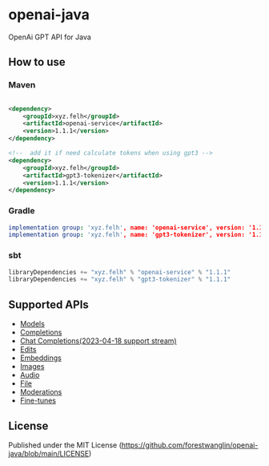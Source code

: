 # openai-java

OpenAi GPT API for Java

## How to use

### Maven

```xml

<dependency>
    <groupId>xyz.felh</groupId>
    <artifactId>openai-service</artifactId>
    <version>1.1.1</version>
</dependency>
```

```xml
<!--  add it if need calculate tokens when using gpt3 -->
<dependency>
    <groupId>xyz.felh</groupId>
    <artifactId>gpt3-tokenizer</artifactId>
    <version>1.1.1</version>
</dependency>
```

### Gradle

```yaml
implementation group: 'xyz.felh', name: 'openai-service', version: '1.1.1'
implementation group: 'xyz.felh', name: 'gpt3-tokenizer', version: '1.1.1'
```

### sbt

```javascript
libraryDependencies += "xyz.felh" % "openai-service" % "1.1.1"
libraryDependencies += "xyz.felh" % "gpt3-tokenizer" % "1.1.1"
```

## Supported APIs

- [Models](https://platform.openai.com/docs/api-reference/models)
- [Completions](https://platform.openai.com/docs/api-reference/completions)
- [Chat Completions(2023-04-18 support stream)](https://platform.openai.com/docs/api-reference/chat/create)
- [Edits](https://platform.openai.com/docs/api-reference/edits)
- [Embeddings](https://platform.openai.com/docs/api-reference/embeddings)
- [Images](https://platform.openai.com/docs/api-reference/images)
- [Audio](https://platform.openai.com/docs/api-reference/audio)
- [File](https://platform.openai.com/docs/api-reference/files)
- [Moderations](https://platform.openai.com/docs/api-reference/moderations)
- [Fine-tunes](https://platform.openai.com/docs/api-reference/fine-tunes)

## License

Published under the MIT License (https://github.com/forestwanglin/openai-java/blob/main/LICENSE)

